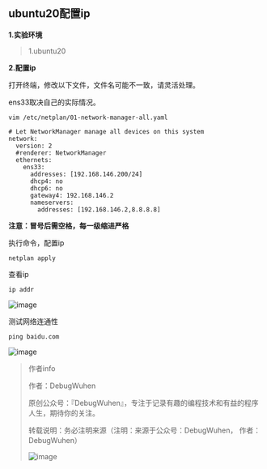 ## ubuntu20配置ip

**1.实验环境**

>1.ubuntu20

**2.配置ip**

打开终端，修改以下文件，文件名可能不一致，请灵活处理。

ens33取决自己的实际情况。

```
vim /etc/netplan/01-network-manager-all.yaml
```

```
# Let NetworkManager manage all devices on this system
network:
  version: 2
  #renderer: NetworkManager
  ethernets:
    ens33:
      addresses: [192.168.146.200/24]
      dhcp4: no
      dhcp6: no
      gateway4: 192.168.146.2
      nameservers:
        addresses: [192.168.146.2,8.8.8.8]

```

**注意：冒号后需空格，每一级缩进严格**

执行命令，配置ip
```
netplan apply
```

查看ip
```
ip addr
```

![image](https://user-images.githubusercontent.com/48900845/112807945-0b666780-90ab-11eb-9563-6c283ab86900.png)

测试网络连通性
```
ping baidu.com
```

![image](https://user-images.githubusercontent.com/48900845/112807968-13260c00-90ab-11eb-8a48-4163cf661a88.png)


>作者info
>
>作者：DebugWuhen
>
>原创公众号：『DebugWuhen』，专注于记录有趣的编程技术和有益的程序人生，期待你的关注。
>
>转载说明：务必注明来源（注明：来源于公众号：DebugWuhen， 作者：DebugWuhen）
>
>![image](https://user-images.githubusercontent.com/48900845/112752163-3b0e6480-9004-11eb-899d-66ddef749c2b.png)
